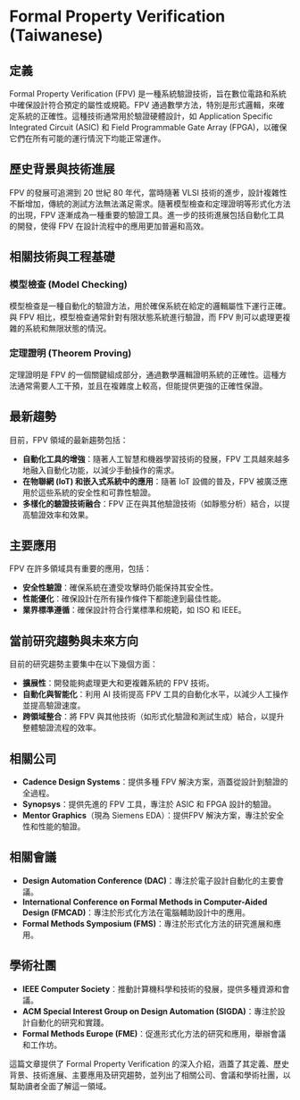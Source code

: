 # Formal Property Verification (Taiwanese)

## 定義

Formal Property Verification (FPV) 是一種系統驗證技術，旨在數位電路和系統中確保設計符合預定的屬性或規範。FPV 通過數學方法，特別是形式邏輯，來確定系統的正確性。這種技術通常用於驗證硬體設計，如 Application Specific Integrated Circuit (ASIC) 和 Field Programmable Gate Array (FPGA)，以確保它們在所有可能的運行情況下均能正常運作。

## 歷史背景與技術進展

FPV 的發展可追溯到 20 世紀 80 年代，當時隨著 VLSI 技術的進步，設計複雜性不斷增加，傳統的測試方法無法滿足需求。隨著模型檢查和定理證明等形式化方法的出現，FPV 逐漸成為一種重要的驗證工具。進一步的技術進展包括自動化工具的開發，使得 FPV 在設計流程中的應用更加普遍和高效。

## 相關技術與工程基礎

### 模型檢查 (Model Checking)

模型檢查是一種自動化的驗證方法，用於確保系統在給定的邏輯屬性下運行正確。與 FPV 相比，模型檢查通常針對有限狀態系統進行驗證，而 FPV 則可以處理更複雜的系統和無限狀態的情況。

### 定理證明 (Theorem Proving)

定理證明是 FPV 的一個關鍵組成部分，通過數學邏輯證明系統的正確性。這種方法通常需要人工干預，並且在複雜度上較高，但能提供更強的正確性保證。

## 最新趨勢

目前，FPV 領域的最新趨勢包括：

- **自動化工具的增強**：隨著人工智慧和機器學習技術的發展，FPV 工具越來越多地融入自動化功能，以減少手動操作的需求。
- **在物聯網 (IoT) 和嵌入式系統中的應用**：隨著 IoT 設備的普及，FPV 被廣泛應用於這些系統的安全性和可靠性驗證。
- **多樣化的驗證技術融合**：FPV 正在與其他驗證技術（如靜態分析）結合，以提高驗證效率和效果。

## 主要應用

FPV 在許多領域具有重要的應用，包括：

- **安全性驗證**：確保系統在遭受攻擊時仍能保持其安全性。
- **性能優化**：確保設計在所有操作條件下都能達到最佳性能。
- **業界標準遵循**：確保設計符合行業標準和規範，如 ISO 和 IEEE。

## 當前研究趨勢與未來方向

目前的研究趨勢主要集中在以下幾個方面：

- **擴展性**：開發能夠處理更大和更複雜系統的 FPV 技術。
- **自動化與智能化**：利用 AI 技術提高 FPV 工具的自動化水平，以減少人工操作並提高驗證速度。
- **跨領域整合**：將 FPV 與其他技術（如形式化驗證和測試生成）結合，以提升整體驗證流程的效率。

## 相關公司

- **Cadence Design Systems**：提供多種 FPV 解決方案，涵蓋從設計到驗證的全過程。
- **Synopsys**：提供先進的 FPV 工具，專注於 ASIC 和 FPGA 設計的驗證。
- **Mentor Graphics**（現為 Siemens EDA）：提供FPV 解決方案，專注於安全性和性能的驗證。

## 相關會議

- **Design Automation Conference (DAC)**：專注於電子設計自動化的主要會議。
- **International Conference on Formal Methods in Computer-Aided Design (FMCAD)**：專注於形式化方法在電腦輔助設計中的應用。
- **Formal Methods Symposium (FMS)**：專注於形式化方法的研究進展和應用。

## 學術社團

- **IEEE Computer Society**：推動計算機科學和技術的發展，提供多種資源和會議。
- **ACM Special Interest Group on Design Automation (SIGDA)**：專注於設計自動化的研究和實踐。
- **Formal Methods Europe (FME)**：促進形式化方法的研究和應用，舉辦會議和工作坊。

這篇文章提供了 Formal Property Verification 的深入介紹，涵蓋了其定義、歷史背景、技術進展、主要應用及研究趨勢，並列出了相關公司、會議和學術社團，以幫助讀者全面了解這一領域。